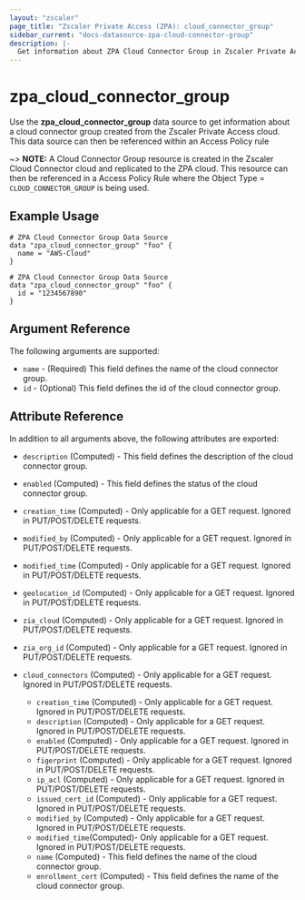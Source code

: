 ```yaml
---
layout: "zscaler"
page_title: "Zscaler Private Access (ZPA): cloud_connector_group"
sidebar_current: "docs-datasource-zpa-cloud-connector-group"
description: |-
  Get information about ZPA Cloud Connector Group in Zscaler Private Access cloud.
---
```


# zpa_cloud_connector_group

Use the **zpa_cloud_connector_group** data source to get information about a cloud connector group created from the Zscaler Private Access cloud. This data source can then be referenced within an Access Policy rule

~> **NOTE:** A Cloud Connector Group resource is created in the Zscaler Cloud Connector cloud and replicated to the ZPA cloud. This resource can then be referenced in a Access Policy Rule where the Object Type = `CLOUD_CONNECTOR_GROUP` is being used.

## Example Usage

```hcl
# ZPA Cloud Connector Group Data Source
data "zpa_cloud_connector_group" "foo" {
  name = "AWS-Cloud"
}
```

```hcl
# ZPA Cloud Connector Group Data Source
data "zpa_cloud_connector_group" "foo" {
  id = "1234567890"
}
```

## Argument Reference

The following arguments are supported:

* `name` - (Required) This field defines the name of the cloud connector group.
* `id` - (Optional) This field defines the id of the cloud connector group.

## Attribute Reference

In addition to all arguments above, the following attributes are exported:

* `description` (Computed) - This field defines the description of the cloud connector group.
* `enabled` (Computed) - This field defines the status of the cloud connector group.
* `creation_time` (Computed) - Only applicable for a GET request. Ignored in PUT/POST/DELETE requests.
* `modified_by` (Computed) - Only applicable for a GET request. Ignored in PUT/POST/DELETE requests.
* `modified_time` (Computed) - Only applicable for a GET request. Ignored in PUT/POST/DELETE requests.
* `geolocation_id` (Computed) - Only applicable for a GET request. Ignored in PUT/POST/DELETE requests.
* `zia_cloud` (Computed) - Only applicable for a GET request. Ignored in PUT/POST/DELETE requests.
* `zia_org_id` (Computed) - Only applicable for a GET request. Ignored in PUT/POST/DELETE requests.

* `cloud_connectors` (Computed) - Only applicable for a GET request. Ignored in PUT/POST/DELETE requests.
  * `creation_time` (Computed) - Only applicable for a GET request. Ignored in PUT/POST/DELETE requests.
  * `description` (Computed) - Only applicable for a GET request. Ignored in PUT/POST/DELETE requests.
  * `enabled` (Computed) - Only applicable for a GET request. Ignored in PUT/POST/DELETE requests.
  * `figerprint` (Computed) - Only applicable for a GET request. Ignored in PUT/POST/DELETE requests.
  * `ip_acl` (Computed) - Only applicable for a GET request. Ignored in PUT/POST/DELETE requests.
  * `issued_cert_id` (Computed) - Only applicable for a GET request. Ignored in PUT/POST/DELETE requests.
  * `modified_by` (Computed) - Only applicable for a GET request. Ignored in PUT/POST/DELETE requests.
  * `modified_time`(Computed)- Only applicable for a GET request. Ignored in PUT/POST/DELETE requests.
  * `name` (Computed) - This field defines the name of the cloud connector group.
  * `enrollment_cert` (Computed) - This field defines the name of the cloud connector group.
